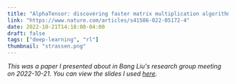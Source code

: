```yaml
---
title: "AlphaTensor: discovering faster matrix multiplication algorithms with reinforcement learning"
link: "https://www.nature.com/articles/s41586-022-05172-4"
date: 2022-10-21T14:18:00-04:00
draft: false
tags: ["deep-learning", "rl"]
thumbnail: "strassen.png"
---
```


*This was a paper I presented about in Bang Liu's research group meeting on 2022-10-21. You can view the slides I used [here](https://docs.google.com/presentation/d/1KY-56BnYML4g3xO-5gwI2SxWaK3ybnm-KT1dHfTHKHE/edit?usp=sharing).*
